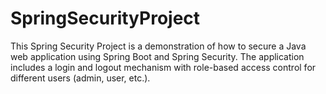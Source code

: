 # SpringSecurityProject
This Spring Security Project is a demonstration of how to secure a Java web application using Spring Boot and Spring Security. The application includes a login and logout mechanism with role-based access control for different users (admin, user, etc.).
